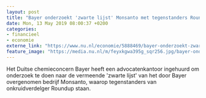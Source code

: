 ```yaml
---
layout: post
title: "Bayer onderzoekt 'zwarte lijst' Monsanto met tegenstanders Roundup"
date: Mon, 13 May 2019 08:00:37 +0200
categories: 
- financieel 
- economie 
externe_link: "https://www.nu.nl/economie/5888469/bayer-onderzoekt-zwarte-lijst-monsanto-met-tegenstanders-roundup.html"
feature_image: "https://media.nu.nl/m/feyxkgwa395g_sqr256.jpg/bayer-onderzoekt-zwarte-lijst-monsanto-met-tegenstanders-roundup.jpg"
---
```


Het Duitse chemieconcern Bayer heeft een advocatenkantoor ingehuurd om onderzoek te doen naar de vermeende 'zwarte lijst' van het door Bayer overgenomen bedrijf Monsanto, waarop tegenstanders van onkruidverdelger Roundup staan.

